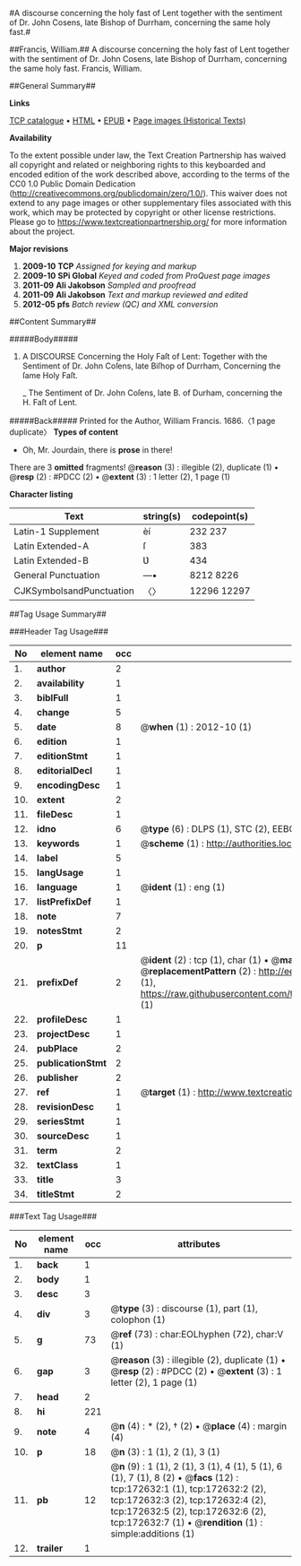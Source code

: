 #A discourse concerning the holy fast of Lent together with the sentiment of Dr. John Cosens, late Bishop of Durrham, concerning the same holy fast.#

##Francis, William.##
A discourse concerning the holy fast of Lent together with the sentiment of Dr. John Cosens, late Bishop of Durrham, concerning the same holy fast.
Francis, William.

##General Summary##

**Links**

[TCP catalogue](http://www.ota.ox.ac.uk/tcp/)  • 
[HTML](http://tei.it.ox.ac.uk/tcp/Texts-HTML/free/A84/A84862.html)  • 
[EPUB](http://tei.it.ox.ac.uk/tcp/Texts-EPUB/free/A84/A84862.epub) • 
[Page images (Historical Texts)](https://historicaltexts.jisc.ac.uk/eebo-45789323e)

**Availability**

To the extent possible under law, the Text Creation Partnership has waived all copyright and related or neighboring rights to this keyboarded and encoded edition of the work described above, according to the terms of the CC0 1.0 Public Domain Dedication (http://creativecommons.org/publicdomain/zero/1.0/). This waiver does not extend to any page images or other supplementary files associated with this work, which may be protected by copyright or other license restrictions. Please go to https://www.textcreationpartnership.org/ for more information about the project.

**Major revisions**

1. __2009-10__ __TCP__ *Assigned for keying and markup*
1. __2009-10__ __SPi Global__ *Keyed and coded from ProQuest page images*
1. __2011-09__ __Ali Jakobson__ *Sampled and proofread*
1. __2011-09__ __Ali Jakobson__ *Text and markup reviewed and edited*
1. __2012-05__ __pfs__ *Batch review (QC) and XML conversion*

##Content Summary##

#####Body#####

1. A DISCOURSE Concerning the Holy Faſt of Lent: Together with the Sentiment of Dr. John Coſens, late Biſhop of Durrham, Concerning the ſame Holy Faſt.

    _ The Sentiment of Dr. John Coſens, late B. of Durham, concerning the H. Faſt of Lent.

#####Back#####
Printed for the Author, William Francis. 1686.〈1 page duplicate〉
**Types of content**

  * Oh, Mr. Jourdain, there is **prose** in there!

There are 3 **omitted** fragments! 
 @__reason__ (3) : illegible (2), duplicate (1)  •  @__resp__ (2) : #PDCC (2)  •  @__extent__ (3) : 1 letter (2), 1 page (1)

**Character listing**


|Text|string(s)|codepoint(s)|
|---|---|---|
|Latin-1 Supplement|èí|232 237|
|Latin Extended-A|ſ|383|
|Latin Extended-B|Ʋ|434|
|General Punctuation|—•|8212 8226|
|CJKSymbolsandPunctuation|〈〉|12296 12297|

##Tag Usage Summary##

###Header Tag Usage###

|No|element name|occ|attributes|
|---|---|---|---|
|1.|__author__|2||
|2.|__availability__|1||
|3.|__biblFull__|1||
|4.|__change__|5||
|5.|__date__|8| @__when__ (1) : 2012-10 (1)|
|6.|__edition__|1||
|7.|__editionStmt__|1||
|8.|__editorialDecl__|1||
|9.|__encodingDesc__|1||
|10.|__extent__|2||
|11.|__fileDesc__|1||
|12.|__idno__|6| @__type__ (6) : DLPS (1), STC (2), EEBO-CITATION (1), OCLC (1), VID (1)|
|13.|__keywords__|1| @__scheme__ (1) : http://authorities.loc.gov/ (1)|
|14.|__label__|5||
|15.|__langUsage__|1||
|16.|__language__|1| @__ident__ (1) : eng (1)|
|17.|__listPrefixDef__|1||
|18.|__note__|7||
|19.|__notesStmt__|2||
|20.|__p__|11||
|21.|__prefixDef__|2| @__ident__ (2) : tcp (1), char (1)  •  @__matchPattern__ (2) : ([0-9\-]+):([0-9IVX]+) (1), (.+) (1)  •  @__replacementPattern__ (2) : http://eebo.chadwyck.com/downloadtiff?vid=$1&page=$2 (1), https://raw.githubusercontent.com/textcreationpartnership/Texts/master/tcpchars.xml#$1 (1)|
|22.|__profileDesc__|1||
|23.|__projectDesc__|1||
|24.|__pubPlace__|2||
|25.|__publicationStmt__|2||
|26.|__publisher__|2||
|27.|__ref__|1| @__target__ (1) : http://www.textcreationpartnership.org/docs/. (1)|
|28.|__revisionDesc__|1||
|29.|__seriesStmt__|1||
|30.|__sourceDesc__|1||
|31.|__term__|2||
|32.|__textClass__|1||
|33.|__title__|3||
|34.|__titleStmt__|2||


###Text Tag Usage###

|No|element name|occ|attributes|
|---|---|---|---|
|1.|__back__|1||
|2.|__body__|1||
|3.|__desc__|3||
|4.|__div__|3| @__type__ (3) : discourse (1), part (1), colophon (1)|
|5.|__g__|73| @__ref__ (73) : char:EOLhyphen (72), char:V (1)|
|6.|__gap__|3| @__reason__ (3) : illegible (2), duplicate (1)  •  @__resp__ (2) : #PDCC (2)  •  @__extent__ (3) : 1 letter (2), 1 page (1)|
|7.|__head__|2||
|8.|__hi__|221||
|9.|__note__|4| @__n__ (4) : * (2), † (2)  •  @__place__ (4) : margin (4)|
|10.|__p__|18| @__n__ (3) : 1 (1), 2 (1), 3 (1)|
|11.|__pb__|12| @__n__ (9) : 1 (1), 2 (1), 3 (1), 4 (1), 5 (1), 6 (1), 7 (1), 8 (2)  •  @__facs__ (12) : tcp:172632:1 (1), tcp:172632:2 (2), tcp:172632:3 (2), tcp:172632:4 (2), tcp:172632:5 (2), tcp:172632:6 (2), tcp:172632:7 (1)  •  @__rendition__ (1) : simple:additions (1)|
|12.|__trailer__|1||
